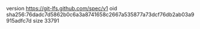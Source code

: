 version https://git-lfs.github.com/spec/v1
oid sha256:76dadc7d5862b0c6a3a8741658c2667a535877a73dcf76db2ab03a9915adfc7d
size 33791
